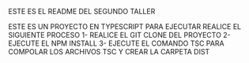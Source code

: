 ESTE ES EL README DEL SEGUNDO TALLER

ESTE ES UN PROYECTO EN TYPESCRIPT
PARA EJECUTAR REALICE EL SIGUIENTE PROCESO
1- REALICE EL GIT CLONE DEL PROYECTO
2- EJECUTE EL NPM INSTALL
3- EJECUTE EL COMANDO TSC PARA COMPOLAR LOS ARCHIVOS TSC Y CREAR LA CARPETA DIST